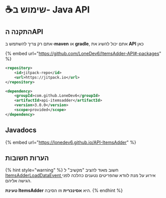 # ☕שימוש ב- Java API

## התקנה הAPI

אתם רק צריך להשתמש ב-**maven** או **gradle**, אתם יכול להשיג את **API** כאן

{% embed url="https://github.com/LoneDev6/ItemsAdder-API#-packages" %}

```xml
<repository>
    <id>jitpack-repo</id>
    <url>https://jitpack.io</url>
</repository>
```

```xml
<dependency>
    <groupId>com.github.LoneDev6</groupId>
    <artifactId>api-itemsadder</artifactId>
    <version>3.0.0</version>
    <scope>provided</scope>
</dependency>
```

## Javadocs

{% embed url="https://lonedev6.github.io/API-ItemsAdder" %}

## הערות חשובות

{% hint style="warning" %}
חשוב מאוד להציב "מקשיב" ל [ItemsAdderLoadDataEvent ](events.md#itemsadderloaddataevent)אירוע על מנת לוודא שהפריטים נטענים כהלכה לפני הגישה אליהם.

**טעינת ItemsAdder** היא **אסינכרית** וזו הסיבה.
{% endhint %}
